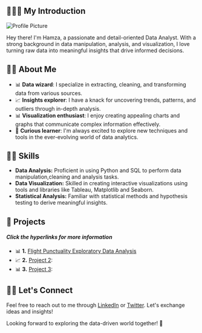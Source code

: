 ## 🙋🏻‍♂️ My Introduction 

![Profile Picture](https://media.licdn.com/dms/image/D4D16AQEMeZ6hRcufmw/profile-displaybackgroundimage-shrink_350_1400/0/1691317807963?e=1697068800&v=beta&t=aGmTmSS4AMq2okvH1YxwxkVroFg1wkywMd0X4psh1no)

Hey there! I'm Hamza, a passionate and detail-oriented Data Analyst. With a strong background in data manipulation, analysis, and visualization, I love turning raw data into meaningful insights that drive informed decisions.

## 👋🏻 About Me 

- 📊 **Data wizard**: I specialize in extracting, cleaning, and transforming data from various sources.
- 📈 **Insights explorer**: I have a knack for uncovering trends, patterns, and outliers through in-depth analysis.
- 📊 **Visualization enthusiast**: I enjoy creating appealing charts and graphs that communicate complex information effectively.
- 🧠 **Curious learner**: I'm always excited to explore new techniques and tools in the ever-evolving world of data analytics.

## 💪🏻 Skills 

- **Data Analysis:** Proficient in using Python and SQL to perform data manipulation,cleaning and analysis tasks.
- **Data Visualization:** Skilled in creating interactive visualizations using tools and libraries like Tableau, Matplotlib and Seaborn.
- **Statistical Analysis:** Familiar with statistical methods and hypothesis testing to derive meaningful insights.

## 📂 Projects
#### *Click the hyperlinks for more information*
- 📊 **1.** [Flight Punctuality Exploratory Data Analysis](https://github.com/hamzaafzalv/Flight_Punctuality_EDA)
- 📈 **2.** [Project 2](link_to_project_2): 
- 📊 **3.** [Project 3](link_to_project_3):

## 🤝🏻 Let's Connect
Feel free to reach out to me through [LinkedIn](https://www.linkedin.com/in/hamzaafzalv/) or [Twitter](https://twitter.com/hamzaav1). 
Let's exchange ideas and insights!

Looking forward to exploring the data-driven world together! 🚀
